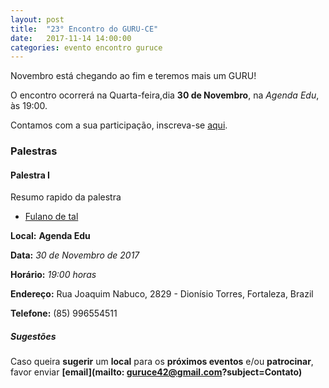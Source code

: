 ```yaml
---
layout: post
title:  "23° Encontro do GURU-CE"
date:   2017-11-14 14:00:00
categories: evento encontro guruce
---
```


Novembro está chegando ao fim e teremos mais um GURU!

O encontro ocorrerá na Quarta-feira,dia **30 de Novembro**, na _Agenda Edu_, às 19:00.

Contamos com a sua participação, inscreva-se [aqui](https://www.sympla.com.br/23o-guru-ce__216470).

### Palestras

#### Palestra I
Resumo rapido da palestra
- [Fulano de tal](#)

__Local:__ __Agenda Edu__

__Data:__ _30 de Novembro de 2017_

__Horário:__ _19:00 horas_

__Endereço:__ Rua Joaquim Nabuco, 2829 - Dionísio Torres, Fortaleza, Brazil

__Telefone:__ (85) 996554511

##### Sugestões

Caso queira __sugerir__ um __local__ para os __próximos eventos__ e/ou __patrocinar__, favor enviar __[email](mailto: guruce42@gmail.com?subject=Contato)__
